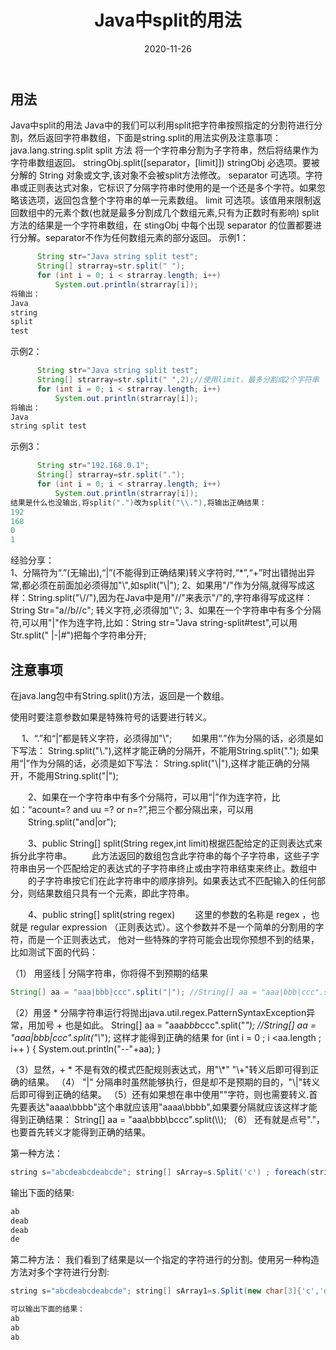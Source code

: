 ﻿---
layout: post
title: "Java中split的用法"
date: 2020-11-26
description: "Java中split函数的详解"
tag: java
---
## 用法
Java中split的用法
Java中的我们可以利用split把字符串按照指定的分割符进行分割，然后返回字符串数组，下面是string.split的用法实例及注意事项：
java.lang.string.split
split 方法
将一个字符串分割为子字符串，然后将结果作为字符串数组返回。
stringObj.split([separator，[limit]]) 
stringObj
必选项。要被分解的 String 对象或文字,该对象不会被split方法修改。
separator 
可选项。字符串或正则表达式对象，它标识了分隔字符串时使用的是一个还是多个字符。如果忽略该选项，返回包含整个字符串的单一元素数组。 
limit
可选项。该值用来限制返回数组中的元素个数(也就是最多分割成几个数组元素,只有为正数时有影响)
split 方法的结果是一个字符串数组，在 stingObj 中每个出现 separator 的位置都要进行分解。separator不作为任何数组元素的部分返回。
示例1：

```java
      String str="Java string split test";
      String[] strarray=str.split(" ");
      for (int i = 0; i < strarray.length; i++)
          System.out.println(strarray[i]);
将输出：
Java
string
split
test
```

示例2：

```java
      String str="Java string split test";
      String[] strarray=str.split(" ",2);//使用limit，最多分割成2个字符串
      for (int i = 0; i < strarray.length; i++)
          System.out.println(strarray[i]);
将输出：
Java
string split test
```

示例3：

```java
      String str="192.168.0.1";
      String[] strarray=str.split(".");
      for (int i = 0; i < strarray.length; i++)
          System.out.println(strarray[i]);
结果是什么也没输出,将split(".")改为split("\\."),将输出正确结果：
192
168
0
1
```

经验分享：   
1、分隔符为“.”(无输出),“|”(不能得到正确结果)转义字符时,“*”,“+”时出错抛出异常,都必须在前面加必须得加"\\",如split("\\|");
2、如果用"/"作为分隔,就得写成这样：String.split("\\//"),因为在Java中是用"//"来表示"/"的,字符串得写成这样：String Str="a//b//c";
 转义字符,必须得加"\\";
3、如果在一个字符串中有多个分隔符,可以用"|"作为连字符,比如：String str="Java string-split#test",可以用Str.split(" |-|#")把每个字符串分开;

## 注意事项
在java.lang包中有String.split()方法，返回是一个数组。



使用时要注意参数如果是特殊符号的话要进行转义。



　 1、“.”和“|”都是转义字符，必须得加"\\";
　　如果用“.”作为分隔的话，必须是如下写法：
String.split("\\."),这样才能正确的分隔开，不能用String.split(".");
如果用“|”作为分隔的话，必须是如下写法：
String.split("\\|"),这样才能正确的分隔开，不能用String.split("|");

　　2、如果在一个字符串中有多个分隔符，可以用“|”作为连字符，比如：“acount=? and uu =? or n=?”,把三个都分隔出来，可以用
　　String.split("and|or");

　　3、public String[] split(String regex,int limit)根据匹配给定的正则表达式来拆分此字符串。
　　此方法返回的数组包含此字符串的每个子字符串，这些子字符串由另一个匹配给定的表达式的子字符串终止或由字符串结束来终止。数组中
　　的子字符串按它们在此字符串中的顺序排列。如果表达式不匹配输入的任何部分，则结果数组只具有一个元素，即此字符串。

　　4、public string[] split(string regex)
　　这里的参数的名称是 regex ，也就是 regular expression （正则表达式）。这个参数并不是一个简单的分割用的字符，而是一个正则表达式，
他对一些特殊的字符可能会出现你预想不到的结果，比如测试下面的代码：

（1） 用竖线 | 分隔字符串，你将得不到预期的结果

```java
String[] aa = "aaa|bbb|ccc".split("|"); //String[] aa = "aaa|bbb|ccc".split("\\|"); 这样才能得到正确的结果 for (int i = 0 ; i <aa.length ; i++ ) { System.out.println("--"+aa); }
```



（2）用竖 * 分隔字符串运行将抛出java.util.regex.PatternSyntaxException异常，用加号 + 也是如此。
String[] aa = "aaa*bbb*ccc".split("*"); //String[] aa = "aaa|bbb|ccc".split("\\*"); 这样才能得到正确的结果 for (int i = 0 ; i <aa.length ; i++ ) { System.out.println("--"+aa); }



（3）显然，+ * 不是有效的模式匹配规则表达式，用"\\*" "\\+"转义后即可得到正确的结果。
（4） "|" 分隔串时虽然能够执行，但是却不是预期的目的，"\\|"转义后即可得到正确的结果。
（5）还有如果想在串中使用""字符，则也需要转义.首先要表达"aaaa\bbbb"这个串就应该用"aaaa\\bbbb",如果要分隔就应该这样才能得到正确结果：
String[] aa = "aaa\\bbb\\bccc".split(\\\\);
（6） 还有就是点号"."，也要首先转义才能得到正确的结果。


第一种方法：

```java
string s="abcdeabcdeabcde"; string[] sArray=s.Split('c') ; foreach(string i in sArray) Console.WriteLine(i.ToString());
```

输出下面的结果:

```java
ab
deab
deab
de
```

第二种方法：
我们看到了结果是以一个指定的字符进行的分割。使用另一种构造方法对多个字符进行分割:

```java
string s="abcdeabcdeabcde"; string[] sArray1=s.Split(new char[3]{'c','d','e'}) ; foreach(string i in sArray1) Console.WriteLine(i.ToString());

可以输出下面的结果：
ab
ab
ab
```

